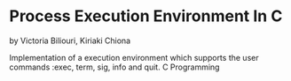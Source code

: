 # Process Execution Environment In C

by Victoria Biliouri, Kiriaki Chiona

Implementation of a execution environment which supports the user commands :exec, term, sig, info and quit.
C Programming
 
